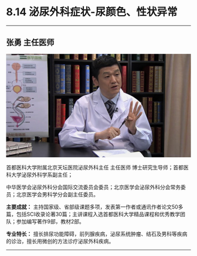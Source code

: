 # 8.14 泌尿外科症状-尿颜色、性状异常

---

## 张勇 主任医师

![1681544713153](image/c08_014/1681544713153.png)

首都医科大学附属北京天坛医院泌尿外科主任 主任医师 博士研究生导师；首都医科大学泌尿外科学系副主任；

中华医学会泌尿外科分会国际交流委员会委员；北京医学会泌尿外科分会常务委员；北京医学会男科学分会副主任委员。


**主要成就：** 主持国家级、省部级课题多项，发表第一作者或通讯作者论文50多篇，包括SCI收录论著30篇；主讲课程入选首都医科大学精品课程和优秀教学团队；参加编写著作9部，教材2部。


**专业特长：** 擅长排尿功能障碍，前列腺疾病，泌尿系统肿瘤、结石及男科等疾病的诊治，擅长用微创的方法诊疗泌尿外科疾病。

---
